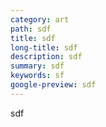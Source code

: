 ```yaml
---
category: art
path: sdf
title: sdf
long-title: sdf
description: sdf
summary: sdf
keywords: sf
google-preview: sdf
---
```

sdf
